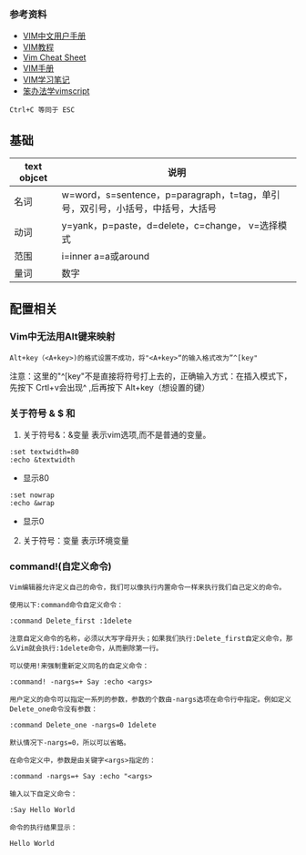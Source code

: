 ### 参考资料

- [VIM中文用户手册](https://yianwillis.github.io/vimcdoc/doc/help.html)
- [VIM教程](https://www.w3cschool.cn/vim/)
- [Vim Cheat Sheet](https://vim.rtorr.com/lang/zh_cn)
- [VIM手册](https://vim.rtorr.com/lang/zh_cn)
- [VIM学习笔记](http://yyq123.github.io/learn-vim/)
- [笨办法学vimscript](https://www.kancloud.cn/kancloud/learn-vimscript-the-hard-way/49321)

`Ctrl+C 等同于 ESC`

## 基础

| text objcet | 说明 |
| --- | --- |
| 名词 | w=word，s=sentence，p=paragraph，t=tag，单引号，双引号，小括号，中括号，大括号 |
| 动词 | y=yank，p=paste，d=delete，c=change， v=选择模式 |
| 范围 | i=inner a=a或around |
| 量词 | 数字 |


## 配置相关

### Vim中无法用Alt键来映射

  `Alt+key（<A+key>)的格式设置不成功，将"<A+key>“的输入格式改为”^[key"`

  注意：这里的"^\[key"不是直接将符号打上去的，正确输入方式：在插入模式下，先按下 Crtl+v会出现^ ,后再按下 Alt+key（想设置的键）
  
  
### 关于符号 & $ 和

1. 关于符号&：&变量 表示vim选项,而不是普通的变量。

```
:set textwidth=80
:echo &textwidth
```
- 显示80

```
:set nowrap
:echo &wrap
```
- 显示0

2. 关于符号$：$变量 表示环境变量

### command!(自定义命令)

```
Vim编辑器允许定义自己的命令，我们可以像执行内置命令一样来执行我们自己定义的命令。

使用以下:command命令自定义命令：

:command Delete_first :1delete

注意自定义命令的名称，必须以大写字母开头；如果我们执行:Delete_first自定义命令，那么Vim就会执行:1delete命令，从而删除第一行。

可以使用!来强制重新定义同名的自定义命令：

:command! -nargs=+ Say :echo <args>

用户定义的命令可以指定一系列的参数，参数的个数由-nargs选项在命令行中指定。例如定义Delete_one命令没有参数：

:command Delete_one -nargs=0 1delete

默认情况下-nargs=0，所以可以省略。

在命令定义中，参数是由关键字<args>指定的：

:command -nargs=+ Say :echo "<args>

输入以下自定义命令：

:Say Hello World

命令的执行结果显示：

Hello World
```
